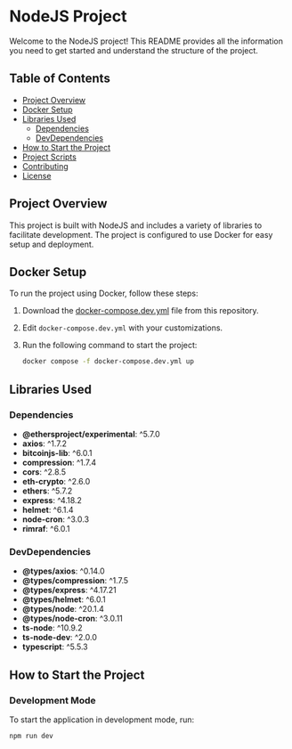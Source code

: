 # NodeJS Project

Welcome to the NodeJS project! This README provides all the information you need to get started and understand the structure of the project.

## Table of Contents

-   [Project Overview](#project-overview)
-   [Docker Setup](#docker-setup)
-   [Libraries Used](#libraries-used)
    -   [Dependencies](#dependencies)
    -   [DevDependencies](#devdependencies)
-   [How to Start the Project](#how-to-start-the-project)
-   [Project Scripts](#project-scripts)
-   [Contributing](#contributing)
-   [License](#license)

## Project Overview

This project is built with NodeJS and includes a variety of libraries to facilitate development. The project is configured to use Docker for easy setup and deployment.

## Docker Setup

To run the project using Docker, follow these steps:

1. Download the [docker-compose.dev.yml](https://raw.githubusercontent.com/Unknown-Gravity/tbtc-arb-relayer/dev/docker-compose.dev.yml) file from this repository.

2. Edit `docker-compose.dev.yml` with your customizations.

3. Run the following command to start the project:
    ```bash
    docker compose -f docker-compose.dev.yml up
    ```

## Libraries Used

### Dependencies

-   **@ethersproject/experimental**: ^5.7.0
-   **axios**: ^1.7.2
-   **bitcoinjs-lib**: ^6.0.1
-   **compression**: ^1.7.4
-   **cors**: ^2.8.5
-   **eth-crypto**: ^2.6.0
-   **ethers**: ^5.7.2
-   **express**: ^4.18.2
-   **helmet**: ^6.1.4
-   **node-cron**: ^3.0.3
-   **rimraf**: ^6.0.1

### DevDependencies

-   **@types/axios**: ^0.14.0
-   **@types/compression**: ^1.7.5
-   **@types/express**: ^4.17.21
-   **@types/helmet**: ^6.0.1
-   **@types/node**: ^20.1.4
-   **@types/node-cron**: ^3.0.11
-   **ts-node**: ^10.9.2
-   **ts-node-dev**: ^2.0.0
-   **typescript**: ^5.5.3

## How to Start the Project

### Development Mode

To start the application in development mode, run:

```bash
npm run dev
```
